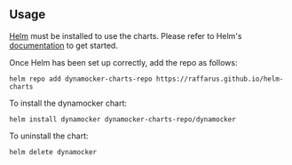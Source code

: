 ## Usage

[Helm](https://helm.sh) must be installed to use the charts.  Please refer to
Helm's [documentation](https://helm.sh/docs) to get started.

Once Helm has been set up correctly, add the repo as follows:

    helm repo add dynamocker-charts-repo https://raffarus.github.io/helm-charts

To install the dynamocker chart:

    helm install dynamocker dynamocker-charts-repo/dynamocker

To uninstall the chart:

    helm delete dynamocker
